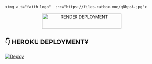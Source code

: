 
    <img alt="faith logo"  src="https://files.catbox.moe/q8hps6.jpg">
  </a>
</p>



<p align="center">
  <a href="https://deploy-on-render-alpha.vercel.app">
    <img title="RENDER DEPLOYMENT" src="https://img.shields.io/badge/🚀_DEPLOY_ON_RENDER-000000?style=for-the-badge&logo=render&logoColor=white&color=61DAFB" width="260" height="50"/>
  </a>
</p>


## 👇 HEROKU DEPLOYMENT¥

[![Deploy](https://www.herokucdn.com/deploy/button.svg)](https://heroku.com/deploy?template=https://github.com/humphreymbise/queen_faith47-md)
